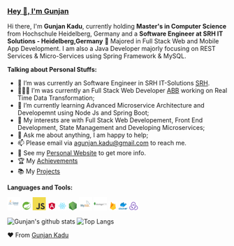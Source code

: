 ### [Hey 👋, I'm Gunjan](https://gunjankadu.com) 

Hi there, I'm **Gunjan Kadu**, currently holding **Master's in Computer Science** from Hochschule Heidelberg, Germany and a **Software Engineer at SRH IT Solutions - Heidelberg,Germany** 🚀 Majored in Full Stack Web and Mobile App Development. I am also a Java Developer majorly focusing on REST Services & Micro-Services using Spring Framework & MySQL.


**Talking about Personal Stuffs:**
- 💼 I’m was currently an Software Engineer in SRH IT-Solutions [SRH](https://www.srh.de/de).
- 👨🏽‍💻 I’m was currently an Full Stack Web Developer [ABB](https://global.abb/group/en) working on Real Time Data Transformation;
- 🌱 I’m currently learning Advanced Microservice Architecture and Developemnt using Node Js and Spring Boot; 
- 🤔 My interests are with Full Stack Web Developement, Front End Development, State Management and Developing Microservices;
- 💬 Ask me about anything, I am happy to help;
- 📫 Please email via agunjan.kadu@gmail.com to reach me.
- 📝 See my [Personal Website](https://gunjankadu.com/) to get more info.<br/>
- 🏆 My [Achievements](https://gunjankadu.com/certificates)
- 📚 My [Projects](https://gunjankadu.com/projects)


**Languages and Tools:**  

<code><img height="30" src="https://raw.githubusercontent.com/github/explore/80688e429a7d4ef2fca1e82350fe8e3517d3494d/topics/java/java.png"></code>
<code><img height="20" src="https://raw.githubusercontent.com/github/explore/80688e429a7d4ef2fca1e82350fe8e3517d3494d/topics/spring-boot/spring-boot.png"></code>
<code><img height="30" src="https://raw.githubusercontent.com/github/explore/80688e429a7d4ef2fca1e82350fe8e3517d3494d/topics/javascript/javascript.png"></code>
<code><img height="20" src="https://raw.githubusercontent.com/github/explore/80688e429a7d4ef2fca1e82350fe8e3517d3494d/topics/angular/angular.png"></code>
<code><img height="20" src="https://raw.githubusercontent.com/github/explore/80688e429a7d4ef2fca1e82350fe8e3517d3494d/topics/react/react.png"></code>
<code><img height="20" src="https://raw.githubusercontent.com/github/explore/80688e429a7d4ef2fca1e82350fe8e3517d3494d/topics/nodejs/nodejs.png"></code>
<code><img height="30" src="https://raw.githubusercontent.com/github/explore/80688e429a7d4ef2fca1e82350fe8e3517d3494d/topics/mysql/mysql.png"></code>
<code><img height="30" src="https://raw.githubusercontent.com/github/explore/80688e429a7d4ef2fca1e82350fe8e3517d3494d/topics/mongodb/mongodb.png"></code>
<code><img height="20" src="https://raw.githubusercontent.com/github/explore/80688e429a7d4ef2fca1e82350fe8e3517d3494d/topics/firebase/firebase.png"></code>
<code><img height="20" src="https://raw.githubusercontent.com/github/explore/80688e429a7d4ef2fca1e82350fe8e3517d3494d/topics/docker/docker.png"></code>
<code><img height="20" src="https://raw.githubusercontent.com/github/explore/80688e429a7d4ef2fca1e82350fe8e3517d3494d/topics/redux/redux.png"></code>

![Gunjan's github stats](https://github-readme-stats.vercel.app/api?username=GunjanKadu&show_icons=true&hide_border=true&count_private=true&theme=dark&hide=contribs)
![Top Langs](https://github-readme-stats.vercel.app/api/top-langs/?username=GunjanKadu&layout=compact)

❤️ From [Gunjan Kadu](https://github.com/GunjanKadu)
